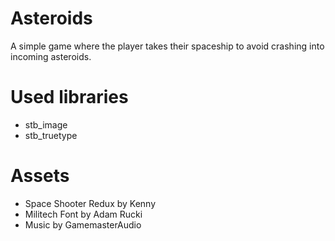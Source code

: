 # Asteroids

A simple game where the player takes their spaceship to avoid crashing into incoming asteroids.

# Used libraries

- stb_image
- stb_truetype

# Assets

- Space Shooter Redux by Kenny
- Militech Font by Adam Rucki
- Music by GamemasterAudio